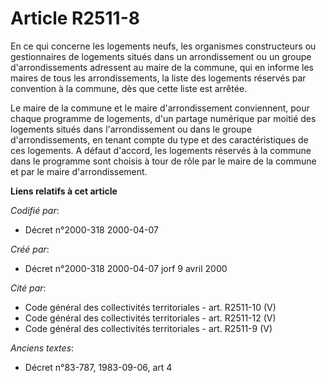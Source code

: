 # Article R2511-8

En ce qui concerne les logements neufs, les organismes constructeurs ou gestionnaires de logements situés dans un
arrondissement ou un groupe d'arrondissements adressent au maire de la commune, qui en informe les maires de tous les
arrondissements, la liste des logements réservés par convention à la commune, dès que cette liste est arrêtée.

Le maire de la commune et le maire d'arrondissement conviennent, pour chaque programme de logements, d'un partage numérique
par moitié des logements situés dans l'arrondissement ou dans le groupe d'arrondissements, en tenant compte du type et des
caractéristiques de ces logements. A défaut d'accord, les logements réservés à la commune dans le programme sont choisis à
tour de rôle par le maire de la commune et par le maire d'arrondissement.

**Liens relatifs à cet article**

_Codifié par_:

  - Décret n°2000-318 2000-04-07

_Créé par_:

  - Décret n°2000-318 2000-04-07 jorf 9 avril 2000

_Cité par_:

  - Code général des collectivités territoriales - art. R2511-10 (V)
  - Code général des collectivités territoriales - art. R2511-12 (V)
  - Code général des collectivités territoriales - art. R2511-9 (V)

_Anciens textes_:

  - Décret n°83-787, 1983-09-06, art 4

